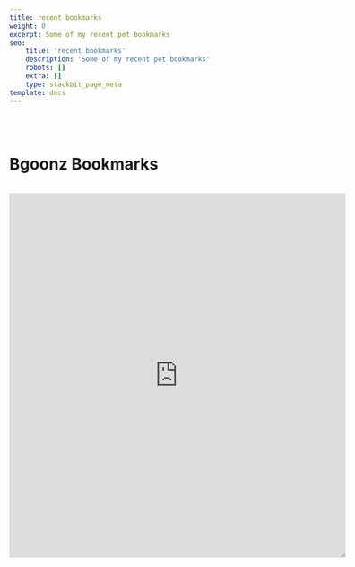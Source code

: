 ```yaml
---
title: recent bookmarks
weight: 0
excerpt: Some of my recent pet bookmarks
seo:
    title: 'recent bookmarks'
    description: 'Some of my recent pet bookmarks'
    robots: []
    extra: []
    type: stackbit_page_meta
template: docs
---
```







<br>
<br>
<h1>Bgoonz Bookmarks   </h1>
<br>

<iframe style="resize:both; overflow:scroll;"  sandbox="allow-scripts" style="resize:both; overflow:scroll;"    src="https://bgoonz-bookmarks.netlify.app/" height="650px" width="600px" scrolling="yes"   frameborder="yes" loading="lazy"  allowfullscreen="true"  frameborder="0" >
</iframe>
<br>
